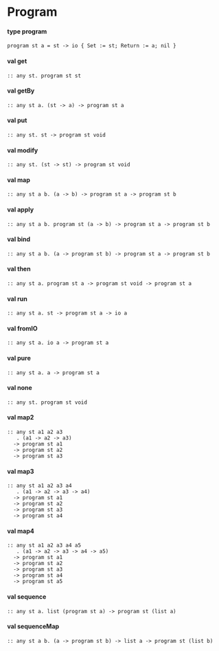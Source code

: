 # Program
<a name="type-program"></a>
#### type program
```
program st a = st -> io { Set := st; Return := a; nil }
```
<a name="get"></a>
#### val get
```
:: any st. program st st
```
<a name="getBy"></a>
#### val getBy
```
:: any st a. (st -> a) -> program st a
```
<a name="put"></a>
#### val put
```
:: any st. st -> program st void
```
<a name="modify"></a>
#### val modify
```
:: any st. (st -> st) -> program st void
```
<a name="map"></a>
#### val map
```
:: any st a b. (a -> b) -> program st a -> program st b
```
<a name="apply"></a>
#### val apply
```
:: any st a b. program st (a -> b) -> program st a -> program st b
```
<a name="bind"></a>
#### val bind
```
:: any st a b. (a -> program st b) -> program st a -> program st b
```
<a name="then"></a>
#### val then
```
:: any st a. program st a -> program st void -> program st a
```
<a name="run"></a>
#### val run
```
:: any st a. st -> program st a -> io a
```
<a name="fromIO"></a>
#### val fromIO
```
:: any st a. io a -> program st a
```
<a name="pure"></a>
#### val pure
```
:: any st a. a -> program st a
```
<a name="none"></a>
#### val none
```
:: any st. program st void
```
<a name="map2"></a>
#### val map2
```
:: any st a1 a2 a3
   . (a1 -> a2 -> a3)
  -> program st a1
  -> program st a2
  -> program st a3
```
<a name="map3"></a>
#### val map3
```
:: any st a1 a2 a3 a4
   . (a1 -> a2 -> a3 -> a4)
  -> program st a1
  -> program st a2
  -> program st a3
  -> program st a4
```
<a name="map4"></a>
#### val map4
```
:: any st a1 a2 a3 a4 a5
   . (a1 -> a2 -> a3 -> a4 -> a5)
  -> program st a1
  -> program st a2
  -> program st a3
  -> program st a4
  -> program st a5
```
<a name="sequence"></a>
#### val sequence
```
:: any st a. list (program st a) -> program st (list a)
```
<a name="sequenceMap"></a>
#### val sequenceMap
```
:: any st a b. (a -> program st b) -> list a -> program st (list b)
```
